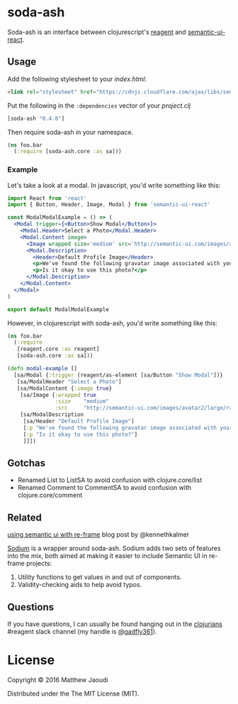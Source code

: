# soda-ash

Soda-ash is an interface between
clojurescript's [reagent](https://github.com/reagent-project/reagent)
and [semantic-ui-react](http://react.semantic-ui.com/introduction).

## Usage

Add the following stylesheet to your *index.html*:

```html
<link rel="stylesheet" href="https://cdnjs.cloudflare.com/ajax/libs/semantic-ui/2.2.12/semantic.min.css">
```


Put the following in the `:dependencies` vector of your *project.clj*

```clojure
[soda-ash "0.4.0"]
```

Then require soda-ash in your namespace.

```clojure
(ns foo.bar
  (:require [soda-ash.core :as sa]))
```

### Example

Let's take a look at a modal. In javascript, you'd write something like this:

```jsx
import React from 'react'
import { Button, Header, Image, Modal } from 'semantic-ui-react'

const ModalModalExample = () => (
  <Modal trigger={<Button>Show Modal</Button>}>
    <Modal.Header>Select a Photo</Modal.Header>
    <Modal.Content image>
      <Image wrapped size='medium' src='http://semantic-ui.com/images/avatar2/large/rachel.png' />
      <Modal.Description>
        <Header>Default Profile Image</Header>
        <p>We've found the following gravatar image associated with your e-mail address.</p>
        <p>Is it okay to use this photo?</p>
      </Modal.Description>
    </Modal.Content>
  </Modal>
)

export default ModalModalExample
```

However, in clojurescript with soda-ash, you'd write something like this:

```clojure
(ns foo.bar
  (:require
   [reagent.core :as reagent]
   [soda-ash.core :as sa]))

(defn modal-example []
  [sa/Modal {:trigger (reagent/as-element [sa/Button "Show Modal"])}
   [sa/ModalHeader "Select a Photo"]
   [sa/ModalContent {:image true}
    [sa/Image {:wrapped true
               :size    "medium"
               :src     "http://semantic-ui.com/images/avatar2/large/rachel.png"}]
    [sa/ModalDescription
     [sa/Header "Default Profile Image"]
     [:p "We've found the following gravatar image associated with your e-mail address."]
     [:p "Is it okay to use this photo?"]
     ]]])
```


## Gotchas

* Renamed List to ListSA to avoid confusion with clojure.core/list
* Renamed Comment to CommentSA to avoid confusion with clojure.core/comment

## Related

[using semantic ui with re-frame](https://opensourcery.co.za/2017/02/12/using-semantic-ui-react-with-re-frame/) blog post by @kennethkalmer

[Sodium](https://github.com/deg/sodium) is a wrapper around soda-ash. Sodium adds two sets of features into the mix, both aimed at making it easier to include Semantic UI in re-frame projects:

1. Utility functions to get values in and out of components.
2. Validity-checking aids to help avoid typos.

## Questions

If you have questions, I can usually be found hanging out in the
[clojurians](http://clojurians.net/) #reagent slack channel (my handle
is [@gadfly361](https://twitter.com/gadfly361)).

# License

Copyright © 2016 Matthew Jaoudi

Distributed under the The MIT License (MIT).
